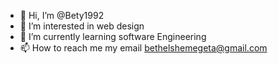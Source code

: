 - 👋 Hi, I’m @Bety1992
- 👀 I’m interested in web design 
- 🌱 I’m currently learning software Engineering 
- 📫 How to reach me my email bethelshemegeta@gmail.com 

<!---
Bety1992/Bety1992 is a ✨ special ✨ repository because its `README.md` (this file) appears on your GitHub profile.
You can click the Preview link to take a look at your changes.
--->

